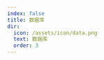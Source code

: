 ```yaml
---
index: false
title: 数据库
dir:
  icon: /assets/icon/data.png
  text: 数据库
  order: 3
---
```


<Catalog/>